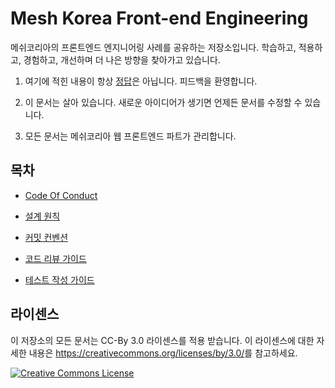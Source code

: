 # Mesh Korea Front-end Engineering

메쉬코리아의 프론트엔드 엔지니어링 사례를 공유하는 저장소입니다. 학습하고, 적용하고, 경험하고, 개선하며 더 나은 방향을 찾아가고 있습니다.

1) 여기에 적힌 내용이 항상 <u>정답</u>은 아닙니다. 피드백을 환영합니다. 

2) 이 문서는 살아 있습니다. 새로운 아이디어가 생기면 언제든 문서를 수정할 수 있습니다.

3) 모든 문서는 메쉬코리아 웹 프론트엔드 파트가 관리합니다. 

  

## 목차

- [Code Of Conduct](./coc/index.md)

- [설계 원칙](./design/index.md)

- [커밋 컨벤션](./conventions/commit/index.md)

- [코드 리뷰 가이드](./conventions/code-review/index.md)

- [테스트 작성 가이드](./tests/index.md)

  

## 라이센스

이 저장소의 모든 문서는 CC-By 3.0 라이센스를 적용 받습니다. 이 라이센스에 대한 자세한 내용은 <https://creativecommons.org/licenses/by/3.0/>를 참고하세요.

<a rel="license" href="https://creativecommons.org/licenses/by/3.0/"><img alt="Creative Commons License" style="border-width:0" src="https://i.creativecommons.org/l/by/3.0/88x31.png" /></a>
